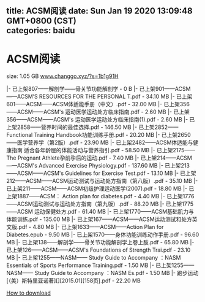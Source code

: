 
title: ACSM阅读
date: Sun Jan 19 2020 13:09:48 GMT+0800 (CST)    
categories: baidu
---

# ACSM阅读
size: 1.05 GB
 www.changgo.xyz/?s=1b1g91H
 
|- 已上架807——解剖学——骨关节功能解剖学 - 0 B
|- 已上架901——ACSM——ACSM’S RESOURCES FOR THE PERSONAL T.pdf - 34.10 MB
|- 已上架601——ACSM——ACSM体适能手册（中文）.pdf - 32.00 MB
|- 已上架356——ACSM——ACSM's 运动医学运动处方临床指南.pdf - 2.60 MB
|- 已上架356——ACSM——ACSM's 运动医学运动处方临床指南(1).pdf - 2.60 MB
|- 已上架2858——营养时间的最佳选择.pdf - 146.50 MB
|- 已上架2852——Functional Training Handbook功能训练手册.pdf - 20.20 MB
|- 已上架2650——医学营养学（第2版）.pdf - 23.90 MB
|- 已上架2482——ACSM体适能与健康指南  适合各年龄层的体能活动与营养指引.pdf - 58.50 MB
|- 已上架2175——The Pregnant Athlete孕前孕后的运动.pdf - 7.40 MB
|- 已上架214——ACSM——ACSM's Advanced Exercise Physiology.pdf - 137.60 MB
|- 已上架213——ACSM——ACSM's Guidelines for Exercise Test.pdf - 13.10 MB
|- 已上架212——ACSM——ACSM运动测试与运动处方指南（第八版）.pdf - 35.10 MB
|- 已上架211——ACSM——ACSM初级护理运动医学(2007).pdf - 18.80 MB
|- 已上架1887——ACSM： Action plan for diabetes.pdf - 4.40 MB
|- 已上架1776——ACSM运动测试与运动处方指南（第九版）.pdf - 88.20 MB
|- 已上架1775——ACSM 运动保健处方.pdf - 61.40 MB
|- 已上架1770——ACSM基础肌力与体能训练.pdf - 135.00 MB
|- 已上架167——ACSM——ACSM运动测试和处方英文版.pdf - 4.80 MB
|- 已上架1633——ACSM——Action Plan for Diabetes.epub - 9.50 MB
|- 已上架1570——身体功能训练动作手册.pdf - 96.60 MB
|- 已上架138——解剖学——骨关节功能解剖学上卷上肢.pdf - 65.80 MB
|- 已上架126——ACSM——ACSM's Foundations of Strength Trai.pdf - 23.10 MB
|- 已上架1255——NASM—— Study Guide to Accompany ：NASM Essentials of Sports Performance Training.pdf - 1.50 MB
|- 已上架1255——NASM—— Study Guide to Accompany ：NASM Es.pdf - 1.50 MB
|- 跑步运动 [（美）斯特里亚诺著][][2015.01][158页].pdf - 22.20 MB

[How to download](https://bpcam.bemobtrk.com/go/2ceec3aa-1ca2-46d6-b9ff-aaa5c184517c?jno=670)